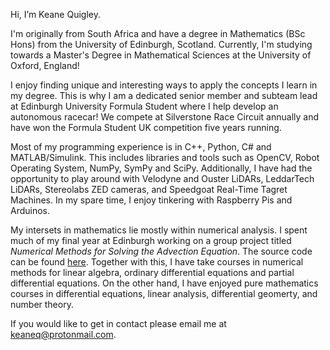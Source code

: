 Hi, I’m Keane Quigley. 

I'm originally from South Africa and have a degree in Mathematics (BSc Hons) from the University of Edinburgh, Scotland. Currently, I'm studying towards a Master's Degree in Mathematical Sciences at the University of Oxford, England!

I enjoy finding unique and interesting ways to apply the concepts I learn in my degree. This is why I am a dedicated senior member and subteam lead at Edinburgh University Formula Student where I help develop an autonomous racecar! We compete at Silverstone Race Circuit annually and have won the Formula Student UK competition five years running.

Most of my programming experience is in C++, Python, C# and MATLAB/Simulink. This includes libraries and tools such as OpenCV, Robot Operating System, NumPy, SymPy and SciPy. Additionally, I have had the opportunity to play around with Velodyne and Ouster LiDARs, LeddarTech LiDARs, Stereolabs ZED cameras, and Speedgoat Real-Time Tagret Machines. In my spare time, I enjoy tinkering with Raspberry Pis and Arduinos.

My intersets in mathematics lie mostly within numerical analysis. I spent much of my final year at Edinburgh working on a group project titled _Numerical Methods for Solving the Advection Equation_. The source code can be found [here](https://github.com/kquigley29/numerate). Together with this, I have take courses in numerical methods for linear algebra, ordinary differential equations and partial differential equations. On the other hand, I have enjoyed pure mathematics courses in differential equations, linear analysis, differential geomerty, and number theory.

If you would like to get in contact please email me at [keaneq@protonmail.com](mailto:keaneq@protonmail.com).
